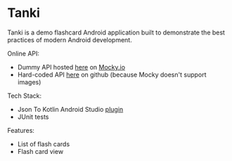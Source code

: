# Tanki

Tanki is a demo flashcard Android application built to demonstrate the best practices of modern Android development. 

Online API:
* Dummy API hosted [here](https://designer.mocky.io) on [Mocky.io](https://designer.mocky.io)
* Hard-coded API [here](https://github.com/spike/dummy-api) on github (because Mocky doesn't support images)

Tech Stack:
* Json To Kotlin Android Studio [plugin](https://plugins.jetbrains.com/plugin/9960-json-to-kotlin-class-jsontokotlinclass-)
* JUnit tests

Features:
* List of flash cards
* Flash card view

